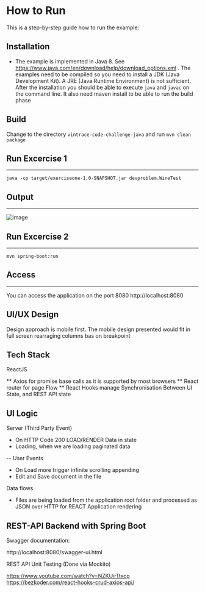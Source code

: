 # How to Run

This is a step-by-step guide how to run the example:

## Installation

* The example is implemented in Java 8. See    https://www.java.com/en/download/help/download_options.xml . The
   examples need to be compiled so you need to install a JDK (Java Development Kit). A JRE (Java Runtime Environment) is not
   sufficient. After the installation you should be able to execute   `java` and `javac` on the command line.
    It also need maven install to be able to run the build phase
   
## Build

Change to the directory `vintrace-code-challenge-java` and run `mvn clean package` 

## Run Excercise 1 
------------------
    java -cp target/exerciseone-1.0-SNAPSHOT.jar devproblem.WineTest
    
  
    

## Output 
------

 ![image](https://user-images.githubusercontent.com/17228294/89143038-8911bc00-d58c-11ea-9053-54b24a778027.png)
   

## Run Excercise 2
------------------
    mvn spring-boot:run 

## Access
----------
You can access the application on the port 8080 
http://localhost:8080


## UI/UX Design




Design approach is mobile first.
The mobile design presented would fit in full screen rearraging columns bas on breakpoint


## Tech Stack 
ReactJS

** Axios for promise base calls as it is supported by most browsers
** React router for page Flow
** React Hooks manage Synchronisation Between UI State, and REST API state


## UI Logic 

Server (Third Party Event)

* On HTTP Code 200 LOAD/RENDER Data in state
* Loading, when we are loading paginated data

-- User Events 

* On Load more trigger infinite scrolling appending 
* Edit and Save document in the file 

Data flows

* Files are being loaded from  the application root folder
and processed as JSON over HTTP for REACT Application rendering 


## REST-API  Backend with Spring Boot 

Swagger documentation:

http://localhost:8080/swagger-ui.html

REST API Unit Testing (Done via Mockito)

https://www.youtube.com/watch?v=NZKUirTtxcg
https://bezkoder.com/react-hooks-crud-axios-api/